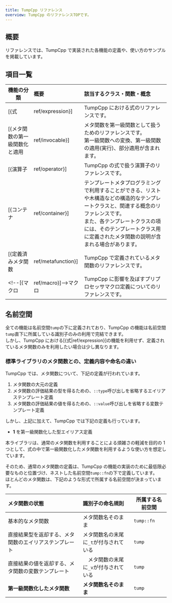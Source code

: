 ```yaml
---
title: TumpCpp リファレンス
overview: TumpCpp のリファレンスTOPです。
---
```


## 概要

リファレンスでは、TumpCpp で実装された各機能の定義や、使い方のサンプルを掲載しています。

## 項目一覧

| 機能の分類 | 概要 | 該当するクラス・関数・概念 |
| --- | :--- | :--- |
| [{式|ref/expression}] | TumpCpp における式のリファレンスです。 | [{exp|ref/expression/exp}], [{sec|ref/expression/sec}], [{lambda|ref/expression/lambda}] |
| [{メタ関数の第一級関数化と適用|ref/invocable}] | メタ関数を第一級関数として扱うためのリファレンスです。<br>第一級関数への変換、第一級関数の適用(実行)、部分適用が含まれます。 | [{callback|ref/invocable/callback}], [{cbk|ref/invocable/callback}], [{partial_apply|ref/invocable/partial_apply}], [{Invocable|ref/invocable/invocable}] [{invoke|ref/invocable/invoke}], [{invoke_list|ref/invocable/invoke_list}], [{apply|ref/invocable/apply}], [{flip|ref/invocable/flip}], [{compose|ref/invocable/compose}] |
| [{演算子|ref/operator}] | TumpCpp の式で扱う演算子のリファレンスです。 | [{_apply|ref/operator/apply}], [{_dot|ref/operator/dot}], [{_eq|ref/operator/compare}], [{_ne|ref/operator/compare}], [{_or|ref/operator/logical}], [{_and|ref/operator/logical}], [{_elem|ref/operator/elem}], [{_not_elem|ref/operator/elem}], [{_concat|ref/operator/concat}], [{_cons|ref/operator/concat}], [{_fmap|ref/operator/fmap}], [{_ap|ref/operator/ap}], [{_bind|ref/operator/bind}],  [{_op|ref/operator/op}] |
| [{コンテナ|ref/container}] | テンプレートメタプログラミングで利用することができる、リストや木構造などの構造的なテンプレートクラスと、関連する概念のリファレンスです。<br>また、各テンプレートクラスの項には、そのテンプレートクラス用に定義されたメタ関数の説明が含まれる場合があります。 | [{list|ref/container/list}], [{vlist|ref/container/vlist}], [{ファンクタ|ref/container/functor}], [{アプリカティブファンクタ|ref/container/applicative}], [{モナド|ref/container/monad}] |
| [{定義済みメタ関数|ref/metafunction}] | TumpCpp で定義されているメタ関数のリファレンスです。 | [{標準ライブラリのメタ関数の第一級関数|ref/metafunction/std}], [{to_true|ref/metafunction/to_true}], [{left/right|ref/metafunction/left_right}], [{mp_if|ref/metafunction/mp_if}], [{through/block|ref/metafunction/through_block}] |
| <!--[{マクロ|ref/macro}]-->マクロ | TumpCpp に影響を及ぼすプリプロセッサマクロ定義についてのリファレンスです。 |  |

## 名前空間

全ての機能は名前空間`tump`の下に定義されており、TumpCpp の機能は名前空間`tump`直下に所属している識別子のみの利用で完結できます。  
しかし、TumpCpp における[{式|ref/expression}]の機能を利用せず、定義されているメタ関数のみを利用したい場合は少し異なります。

### 標準ライブラリのメタ関数との、定義内容や命名の違い

TumpCpp では、メタ関数について、下記の定義が行われています。

1. メタ関数の大元の定義
1. メタ関数の評価結果の型を得るための、`::type`呼び出しを省略するエイリアステンプレート定義
1. メタ関数の評価結果の値を得るための、`::value`呼び出しを省略する変数テンプレート定義

しかし、上記に加えて、TumpCpp では下記の定義も行っています。

- **1** を第一級関数化した型エイリアス定義

本ライブラリは、通常のメタ関数を利用することによる煩雑さの軽減を目的の 1 つとして、式の中で第一級関数化したメタ関数を利用するような使い方を想定しています。

そのため、通常のメタ関数の定義は、TumpCpp の機能の実装のために最低限必要なものと位置づけ、ネストした名前空間`tump::fn`の下で定義しています。  
ほとんどのメタ関数は、下記のような形式で所属する名前空間が決まっています。

| メタ関数の状態 | 識別子の命名規則 | 所属する名前空間 |
| :--- | :--- | --- |
| 基本的なメタ関数 | メタ関数名そのまま | `tump::fn` |
| 直接結果型を返却する、メタ関数のエイリアステンプレート | メタ関数名の末尾に`_t`が付与されている | `tump` |
| 直接結果の値を返却する、メタ関数の変数テンプレート |　メタ関数の末尾に`_v`が付与されている | `tump` |
| **第一級関数化したメタ関数** | **メタ関数名そのまま** | `tump` |
